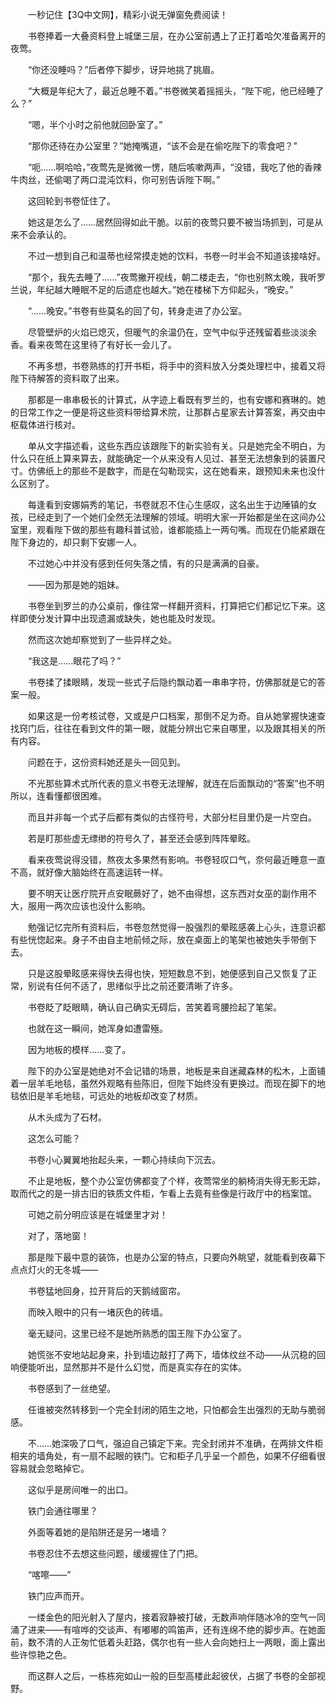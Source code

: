 　　一秒记住【3Q中文网】，精彩小说无弹窗免费阅读！

　　书卷捧着一大叠资料登上城堡三层，在办公室前遇上了正打着哈欠准备离开的夜莺。

　　“你还没睡吗？”后者停下脚步，讶异地挑了挑眉。

　　“大概是年纪大了，最近总睡不着。”书卷微笑着摇摇头，“陛下呢，他已经睡了么？”

　　“嗯，半个小时之前他就回卧室了。”

　　“那你还待在办公室里？”她掩嘴道，“该不会是在偷吃陛下的零食吧？”

　　“呃……啊哈哈，”夜莺先是微微一愣，随后咳嗽两声，“没错，我吃了他的香辣牛肉丝，还偷喝了两口混沌饮料，你可别告诉陛下啊。”

　　这回轮到书卷怔住了。

　　她这是怎么了……居然回得如此干脆。以前的夜莺只要不被当场抓到，可是从来不会承认的。

　　不过一想到自己和温蒂也经常摸走她的饮料，书卷一时半会不知道该接啥好。

　　“那个，我先去睡了……”夜莺撇开视线，朝二楼走去，“你也别熬太晚，我听罗兰说，年纪越大睡眠不足的后遗症也越大。”她在楼梯下方仰起头，“晚安。”

　　“……晚安。”书卷有些莫名的回了句，转身走进了办公室。

　　尽管壁炉的火焰已熄灭，但暖气的余温仍在，空气中似乎还残留着些淡淡余香。看来夜莺在这里待了有好长一会儿了。

　　不再多想，书卷熟练的打开书柜，将手中的资料放入分类处理栏中，接着又将陛下待解答的资料取了出来。

　　那都是一串串极长的计算式，从字迹上看既有罗兰的，也有安娜和赛琳的。她的日常工作之一便是将这些资料带给算术院，让那群占星家去计算答案，再交由中枢载体进行核对。

　　单从文字描述看，这些东西应该跟陛下的新实验有关。只是她完全不明白，为什么只在纸上算来算去，就能确定一个从来没有人见过、甚至无法想象到的装置尺寸。仿佛纸上的那些不是数字，而是在勾勒现实，这在她看来，跟预知未来也没什么区别了。

　　每逢看到安娜娟秀的笔记，书卷就忍不住心生感叹，这名出生于边陲镇的女孩，已经走到了一个她们全然无法理解的领域。明明大家一开始都是坐在这间办公室里，观看陛下做的那些有趣科普试验，谁都能插上一两句嘴。而现在仍能紧跟在陛下身边的，却只剩下安娜一人。

　　不过她心中并没有感到任何失落之情，有的只是满满的自豪。

　　——因为那是她的姐妹。

　　书卷坐到罗兰的办公桌前，像往常一样翻开资料，打算把它们都记忆下来。这样即使分发计算中出现遗漏或缺失，她也能及时发现。

　　然而这次她却察觉到了一些异样之处。

　　“我这是……眼花了吗？”

　　书卷揉了揉眼睛，发现一些式子后隐约飘动着一串串字符，仿佛那就是它的答案一般。

　　如果这是一份考核试卷，又或是户口档案，那倒不足为奇。自从她掌握快速查找窍门后，往往在看到文件的第一眼，就能分辨出它来自哪里，以及跟其相关的所有内容。

　　问题在于，这份资料她还是头一回见到。

　　不光那些算术式所代表的意义书卷无法理解，就连在后面飘动的“答案”也不明所以，连看懂都很困难。

　　而且并非每一个式子后都有类似的古怪符号，大部分栏目里仍是一片空白。

　　若是盯那些虚无缥缈的符号久了，甚至还会感到阵阵晕眩。

　　看来夜莺说得没错，熬夜太多果然有影响。书卷轻叹口气，奈何最近睡意一直不高，就好像大脑始终在高速运转一样。

　　要不明天让医疗院开点安眠蕨好了，她不由得想，这东西对女巫的副作用不大，服用一两次应该也没什么影响。

　　勉强记忆完所有资料后，书卷忽然觉得一股强烈的晕眩感袭上心头，连意识都有些恍惚起来。身子不由自主地前倾之际，放在桌面上的笔架也被她失手带倒下去。

　　只是这股晕眩感来得快去得也快，短短数息不到，她便感到自己又恢复了正常，别说有任何不适了，思绪似乎比之前还要清晰了许多。

　　书卷眨了眨眼睛，确认自己确实无碍后，苦笑着弯腰捡起了笔架。

　　也就在这一瞬间，她浑身如遭雷殛。

　　因为地板的模样……变了。

　　陛下的办公室是她绝对不会记错的场景，地板是来自迷藏森林的松木，上面铺着一层羊毛地毯，虽然外观略有些陈旧，但陛下始终没有更换过。而现在脚下的地毯依旧是羊毛地毯，可远处的地板却改变了材质。

　　从木头成为了石材。

　　这怎么可能？

　　书卷小心翼翼地抬起头来，一颗心持续向下沉去。

　　不止是地板，整个办公室仿佛都变了个样，夜莺常坐的躺椅消失得无影无踪，取而代之的是一排古旧的铁质文件柜，乍看上去竟有些像是行政厅中的档案馆。

　　可她之前分明应该是在城堡里才对！

　　对了，落地窗！

　　那是陛下最中意的装饰，也是办公室的特点，只要向外眺望，就能看到夜幕下点点灯火的无冬城——

　　书卷猛地回身，拉开背后的天鹅绒窗帘。

　　而映入眼中的只有一堵灰色的砖墙。

　　毫无疑问，这里已经不是她所熟悉的国王陛下办公室了。

　　她慌张不安地站起身来，扑到墙边敲打了两下，墙体纹丝不动——从沉稳的回响便能听出，显然那并不是什么幻觉，而是真实存在的实体。

　　书卷感到了一丝绝望。

　　任谁被突然转移到一个完全封闭的陌生之地，只怕都会生出强烈的无助与脆弱感。

　　不……她深吸了口气，强迫自己镇定下来。完全封闭并不准确，在两排文件柜相夹的墙角处，有一扇不起眼的铁门。它和柜子几乎呈一个颜色，如果不仔细看很容易就会忽略掉它。

　　这似乎是房间唯一的出口。

　　铁门会通往哪里？

　　外面等着她的是陷阱还是另一堵墙？

　　书卷忍住不去想这些问题，缓缓握住了门把。

　　“喀嚓——”

　　铁门应声而开。

　　一缕金色的阳光射入了屋内，接着寂静被打破，无数声响伴随冰冷的空气一同涌了进来——有喧哗的交谈声、有嘟嘟的鸣笛声，还有连绵不绝的脚步声。在她面前，数不清的人正匆忙低着头赶路，偶尔也有一些人会向她扫上一两眼，面上露出些许惊艳之色。

　　而这群人之后，一栋栋宛如山一般的巨型高楼此起彼伏，占据了书卷的全部视野。
